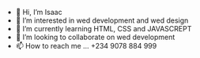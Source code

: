 - 👋 Hi, I’m Isaac
- 👀 I’m interested in wed development and wed design
- 🌱 I’m currently learning HTML, CSS and JAVASCREPT
- 💞️ I’m looking to collaborate on wed development
- 📫 How to reach me ... +234 9078 884 999

<!---
De-icon/De-icon is a ✨ special ✨ repository because its `README.md` (this file) appears on your GitHub profile.
You can click the Preview link to take a look at your changes.
--->
